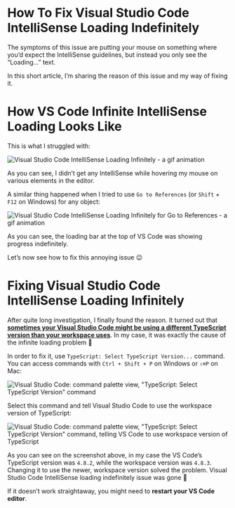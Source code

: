 # How To Fix Visual Studio Code IntelliSense Loading Indefinitely

The symptoms of this issue are putting your mouse on something where you’d expect the IntelliSense guidelines, but instead you only see the “Loading…” text.

In this short article, I’m sharing the reason of this issue and my way of fixing it.

# How VS Code Infinite IntelliSense Loading Looks Like

This is what I struggled with:

![Visual Studio Code IntelliSense Loading Infinitely - a gif animation](https://cdn.hashnode.com/res/hashnode/image/upload/v1665342980120/jD5xhKfqv.gif)

As you can see, I didn’t get any IntelliSense while hovering my mouse on various elements in the editor.

A similar thing happened when I tried to use `Go to References` (or `Shift` + `F12` on Windows) for any object:

![Visual Studio Code IntelliSense Loading Infinitely for Go to References - a gif animation](https://cdn.hashnode.com/res/hashnode/image/upload/v1665342982218/nP8s6TasE9.gif)

As you can see, the loading bar at the top of VS Code was showing progress indefinitely.

Let’s now see how to fix this annoying issue 😉

# Fixing Visual Studio Code IntelliSense Loading Infinitely

After quite long investigation, I finally found the reason. It turned out that **[sometimes your Visual Studio Code might be using a different TypeScript version than your workspace uses](https://code.visualstudio.com/docs/typescript/typescript-compiling#_using-newer-typescript-versions)**. In my case, it was exactly the cause of the infinite loading problem 🧐

In order to fix it, use `TypeScript: Select TypeScript Version...` command. You can access commands with `Ctrl + Shift + P` on Windows or `⇧⌘P` on Mac:

![Visual Studio Code: command palette view, "TypeScript: Select TypeScript Version" command](https://cdn.hashnode.com/res/hashnode/image/upload/v1665342984141/C0_MhMDznd.png)

Select this command and tell Visual Studio Code to use the workspace version of TypeScript:

![Visual Studio Code: command palette view, "TypeScript: Select TypeScript Version" command, telling VS Code to use workspace version of TypeScript](https://cdn.hashnode.com/res/hashnode/image/upload/v1665342985869/ZgSZOjvoA.png)

As you can see on the screenshot above, in my case the VS Code’s TypeScript version was `4.8.2`, while the workspace version was `4.8.3`. Changing it to use the newer, workspace version solved the problem. Visual Studio Code IntelliSense loading indefinitely issue was gone 🎉

If it doesn’t work straightaway, you might need to **restart your VS Code editor**.